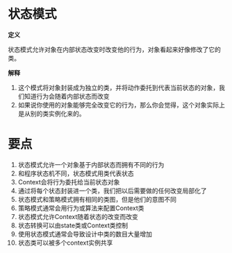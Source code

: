 # 状态模式

**定义**

状态模式允许对象在内部状态改变时改变他的行为，对象看起来好像修改了它的类。


**解释**
1. 这个模式将对象封装成为独立的类，并将动作委托到代表当前状态的对象，我们知道行为会随着内部状态而改变
2. 如果说你使用的对象能够完全改变它的行为，那么你会觉得，这个对象实际上是从别的类实例化来的。


# 要点

1. 状态模式允许一个对象基于内部状态而拥有不同的行为
2. 和程序状态机不同，状态模式用类代表状态
3. Context会将行为委托给当前状态对象
4. 通过将每个状态封装进一个类，我们把以后需要做的任何改变局部化了
5. 状态模式和策略模式拥有相同的类图，但是他们的意图不同
6. 策略模式通常会用行为或算法来配置Context类
7. 状态模式允许Context随着状态的改变而改变
8. 状态转换可以由state类或Context类控制
9. 使用状态模式通常会导致设计中类的数目大量增加
10. 状态类可以被多个context实例共享